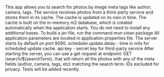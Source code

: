 This app allows you to search for photos by image
meta tags like author, camera, tags. 
The service receives photos from a third-party service and stores them in its cache.
The cache is updated on its own in time.
The cache is built on the in-memory m2 database, which is created automatically when 
the application starts. You do not need to install any additional bases.
To build a jar-file, run the command mvn clean package
All application parameters are located in application.properties file.
The server starts by default on port 8090. 
scheduler.update.delay - time in mils for scheduled update cache.
api.key - secret key for third-party service
After starting the server, you can use a get request at endpoint: GET /search/${searchTerm}, 
that will return all the photos with any of the meta fields (author, camera, tags, etc) 
matching the search term.
IDs excluded for privacy.
Tests will be added recently.
